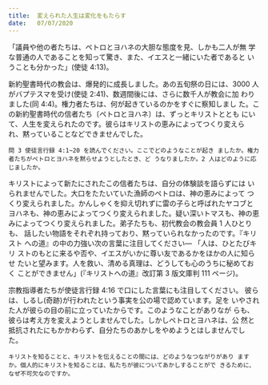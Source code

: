 ```yaml
---
title:  変えられた人生は変化をもたらす
date:   07/07/2020
---
```


「議員や他の者たちは、ペトロとヨハネの大胆な態度を見、しかも二人が無 学な普通の人であることを知って驚き、また、イエスと一緒にいた者であると いうことも分かった」(使徒 4:13)。

新約聖書時代の教会は、爆発的に成長しました。あの五旬祭の日には、3000 人がバプテスマを受け(使徒 2:41)、数週間後には、さらに数千人が教会に加 わりました(同 4:4)。権力者たちは、何が起きているのかをすぐに察知しまし た。この新約聖書時代の信者たち〔ペトロとヨハネ〕は、ずっとキリストととも にいて、人生を変えられたのです。彼らはキリストの恵みによってつくり変えら れ、黙っていることなどできませんでした。

`問 3 使徒言行録 4:1~20 を読んでください。ここでどのようなことが起き ましたか。権力者たちがペトロとヨハネを黙らせようとしたとき、ど うなりましたか。2 人はどのように応じましたか。`

キリストによって新たにされたこの信者たちは、自分の体験談を語らずには いられませんでした。大口をたたいていた漁師のペトロは、神の恵みによって つくり変えられました。かんしゃくを抑え切れずに雷の子らと呼ばれたヤコブと ヨハネも、神の恵みによってつくり変えられました。疑い深いトマスも、神の恵 みによってつくり変えられました。弟子たちも、初代教会の教会員 1 人ひとりも、 話したい物語をそれぞれ持っており、黙っていられなかったのです。『キリスト への道』の中の力強い次の言葉に注目してください― 「人は、ひとたびキリ ストのもとに来るや否や、イエスがいかに尊い友であるかをほかの人に知らせ たいと望みます。人を救い、清める真理は、どうしても心のうちに秘めておく ことができません」(『キリストへの道』改訂第 3 版文庫判 111 ページ)。

宗教指導者たちが使徒言行録 4:16 で口にした言葉にも注目してください。 彼らは、しるし(奇跡)が行われたという事実を公の場で認めています。足を いやされた人が彼らの目の前に立っていたからです。このようなことがありなが らも、彼らは考え方を変えようとしませんでした。しかしペトロとヨハネは、公 然と抵抗されたにもかかわらず、自分たちのあかしをやめようとはしませんでし た。

`キリストを知ることと、キリストを伝えることの間には、どのようなつながりがあり ますか。個人的にキリストを知ることは、私たちが彼についてあかしすることがで きるために、なぜ不可欠なのですか。`